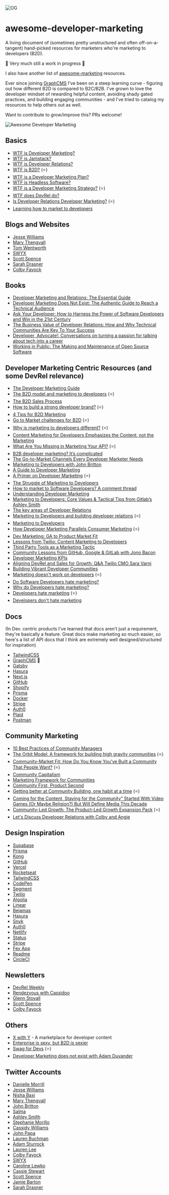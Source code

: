 ![OG](og.png)

# awesome-developer-marketing

A living document of (sometimes pretty unstructured and often off-on-a-tangent) hand-picked resources for marketers who're marketing to developers (B2D).

🚧 Very much still a work in progress 🚧

I also have another list of [awesome-marketing](https://github.com/ronakganatra/awesome-marketing) resources.

Ever since joining [GraphCMS](https://graphcms.com) I've been on a steep learning curve - figuring out how different B2D is compared to B2C/B2B. I've grown to love the developer mindset of rewarding helpful content, avoiding shady gated practices, and building engaging communities - and I've tried to catalog my resources to help others out as well.

Want to contribute to grow/improve this? PRs welcome!

![Awesome Developer Marketing](https://thumbs.gfycat.com/BigFoolishGull-size_restricted.gif)

## Basics

- [WTF is Developer Marketing?](https://ironhorse.io/what-is-developer-marketing)
- [WTF is Jamstack?](https://jamstack.org/what-is-jamstack/)
- [WTF is Developer Relations?](https://www.marythengvall.com/blog/2019/5/22/what-is-developer-relations-and-why-should-you-care)
- [WTF is B2D?](https://snipcart.com/blog/b2d-marketing-selling-to-developers) (⭐)
- [WTF is a Developer Marketing Plan?](https://www.datadab.com/blog/developer-marketing/)
- [WTF is Headless Software?](https://techoverflow.net/2019/05/17/what-is-a-headless-program-or-application/)
- [WTF is a Developer Marketing Strategy?](https://www.jesse-williams.com/creating-developer-marketing-strategy) (⭐)
- [WTF does DevRel do?](https://medium.com/google-developers/the-core-competencies-of-developer-relations-f3e1c04c0f5b)
- [Is Developer Relations Developer Marketing?](https://aspleenic.medium.com/developer-relations-and-developer-marketing-they-arent-the-same-thing-35b896159825) (⭐)
- [Learning how to market to developers](https://devada.com/learning-how-market-to-developers/)


## Blogs and Websites

- [Jesse Williams](https://www.jesse-williams.com/)
- [Mary Thengvall](https://www.marythengvall.com/)
- [Tom Wentworth](https://tomwentworth.com/)
- [SWYX](https://www.swyx.io/) 
- [Scott Spence](https://www.scottspence.com/) 
- [Sarah Drasner](https://sarahdrasnerdesign.com/)
- [Colby Fayock]()

## Books

- [Developer Marketing and Relations: The Essential Guide](https://www.amazon.com/Developer-Marketing-Relations-Essential-Guide/dp/B08KH3T5TN/ref=sr_1_1)
- [Developer Marketing Does Not Exist: The Authentic Guide to Reach a Technical Audience](https://www.amazon.com/Developer-Marketing-Does-Not-Exist-ebook/dp/B091NK954H/ref=sr_1_4)
- [Ask Your Developer: How to Harness the Power of Software Developers and Win in the 21st Century](https://www.amazon.com/Ask-Your-Developer-Software-Developers/dp/0063018292/ref=sr_1_5)
- [The Business Value of Developer Relations: How and Why Technical Communities Are Key To Your Success](https://www.amazon.com/Business-Value-Developer-Relations-Communities/dp/1484237471/ref=sr_1_13)
- [Developer, Advocate!: Conversations on turning a passion for talking about tech into a career](https://www.amazon.com/Developer-Advocate-Conversations-turning-passion/dp/1789138744/ref=rtpb_5)
- [Working in Public: The Making and Maintenance of Open Source Software](https://www.amazon.com/Working-Public-Making-Maintenance-Software/dp/0578675862/ref=pd_sim_4)

## Developer Marketing Centric Resources (and some DevRel relevance)

- [The Developer Marketing Guide](https://www.devmarketingguide.com/)
- [The B2D model and marketing to developers](https://opensenselabs.com/blog/articles/marketing-developers-b2d) (⭐)
- [The B2D Sales Process](https://manticoreblog.wordpress.com/2017/01/15/b2d-marketing/)
- [How to build a strong developer brand?](https://helenmin.com/blog/marketing-to-developers) (⭐)
- [4 Tips for B2D Marketing](https://www.linkedin.com/pulse/4-tips-business-to-developer-b2d-marketing-apurva-dave/)
- [Go to Market challenges for B2D](https://tomtunguz.com/b2d-go-to-market/) (⭐)
- [Why is marketing to developers different?](https://developerrelations.com/what-is-b2d-or-developer-marketing) (⭐)
- [Content Marketing for Developers Emphasizes the Content, not the Marketing](https://devada.com/content-vs-marketing-understand-the-difference-to-connect-with-developers/)
- [What Are You Missing in Marketing Your API?](https://devada.com/marketing-your-api/) (⭐)
- [B2B developer marketing? It’s complicated](https://martechtoday.com/b2b-developer-marketing-complicated-205934)
- [The Go-to-Market Channels Every Developer Marketer Needs](https://devada.com/channels-every-developer-marketer-needs/)
- [Marketing to Developers with John Britton](https://speakerdeck.com/johndbritton/marketing-to-developers)
- [A Guide to Developer Marketing](https://dev.to/nickparsons/a-guide-to-developer-marketing-in-2020-5f0f)
- [A Primer on Developer Marketing](https://tomwentworth.com/2016/10/13/a-primer-on-developer-marketing-47d792d67586/) (⭐)
- [The Struggle of Marketing to Developers](https://glennstovall.com/marketing-to-developers/)
- [How to market to Software Developers? A comment thread](https://www.indiehackers.com/forum/how-to-market-to-software-developers-73ee7a15fe)
- [Understanding Developer Marketing](https://blog.codacy.com/marketing-to-developers/)
- [Marketing to Developers: Core Values & Tactical Tips from Gitlab’s Ashley Smith](https://openviewpartners.com/blog/marketing-to-developers/)
- [The key areas of Developer Relations](https://www.samjulien.com/what-is-developer-relations)
- [Marketing to Developers and building developer relations](https://twitter.com/swyx/status/1367518496326709251) (⭐)
- [Marketing to Developers](https://twitter.com/swyx/status/1361279902889086980)
- [How Developer Marketing Parallels Consumer Marketing](https://tomtunguz.com/developer-and-consumer-marketing-parallels/) (⭐)
- [Dev Marketing: GA to Product Market Fit](https://www.heavybit.com/library/video/dev-marketing-ga-to-product-market-fit/)
- [Lessons from Twilio: Content Marketing to Developers](https://www.heavybit.com/library/video/lessons-from-twilio-content-marketing-to-developers/)
- [Third Party Tools as a Marketing Tactic](https://www.heavybit.com/library/video/third-party-tools-as-a-marketing-tactic/)
- [Community Lessons from GitHub, Google & GitLab with Jono Bacon](https://www.heavybit.com/library/video/community-lessons-from-github-google-gitlab-with-jono-bacon/)
- [Developer Marketing KPIs](https://dev.to/slashdatahq/developer-marketing-kpis-are-different-from-devrel-kpis-3i8l)
- [Aligning DevRel and Sales for Growth: Q&A Twilio CMO Sara Varni](https://www.heavybit.com/library/blog/aligning-devrel-and-sales-for-growth-qa-twilio-cmo-sara-varni/)
- [Building Vibrant Developer Communities](https://www.heavybit.com/library/blog/building-vibrant-developer-communities/)
- [Marketing doesn't work on developers](http://tapes.scalevp.com/marketing-doesnt-work-developers/) (⭐)
- [Do Software Developers hate marketing?](https://www.stephaniemorillo.co/post/do-software-developers-hate-marketing)
- [Why do Developers hate marketing?](https://hashnode.com/post/why-do-most-of-the-developers-hate-marketing-cjgq1w0hj002r30s21jmx29q5)
- [Developers hate marketing](https://cloud.google.com/files/apigee/apigee-developers-hate-marketing-ebook.pdf) (⭐)
- [Developers don't hate marketing](https://dev.to/maxkatz/developers-don-t-hate-marketing-1op)

## Docs

(In Dev. centric products I've learned that docs aren't just a requirement, they're basically a feature. Great docs make marketing so much easier, so here's a list of API docs that I think are extremely well designed/structured for inspiration)

- [TailwindCSS](https://tailwindcss.com/docs)
- [GraphCMS](https://graphcms.com/docs) 🔌
- [Gatsby](https://www.gatsbyjs.com/docs/)
- [Hasura](https://hasura.io/docs/latest/graphql/core/index.html)
- [Next.js](https://nextjs.org/docs)
- [GitHub](https://docs.github.com/en)
- [Shopify](https://shopify.dev/docs)
- [Prisma](https://www.prisma.io/docs/)
- [Docker](https://docs.docker.com/)
- [Stripe](https://stripe.com/docs)
- [Auth0](https://auth0.com/docs/)
- [Plaid](https://plaid.com/docs/)
- [Postman](https://learning.postman.com/docs/getting-started/introduction/)


## Community Marketing

- [10 Best Practices of Community Managers](https://devada.com/10-best-practices-of-community-managers/)
- [The Orbit Model: A framework for building high gravity communities](https://github.com/orbit-love/orbit-model) (⭐)
- [Community-Market Fit: How Do You Know You've Built a Community That People Want?](https://www.commsor.com/post/what-is-community-market-fit) (⭐)
- [Community Capitalism](https://twitter.com/charlierward/status/1368591361864241157)
- [Marketing Framework for Communities](https://twitter.com/gregisenberg/status/1363174620912885761)
- [Community First, Product Second](https://www.producthunt.com/stories/community-first-product-second)
- [Getting better at Community Building, one habit at a time](https://rosie.land/posts/getting-better-at-community-building-one-tiny-habit-at-a-time) (⭐)
- [Coming for the Content, Staying for the Community” Started With Video Games (Or Maybe Religion?) But Will Define Media This Decade](https://hunterwalk.medium.com/coming-for-the-content-staying-for-the-community-started-with-video-games-or-maybe-religion-5083f3773a2)
- [Community-Led Growth: The Product-Led Growth Expansion Pack](https://corinneriley.medium.com/community-led-growth-the-product-led-growth-expansion-pack-b474ab9a7940) (⭐)
- [Let's Discuss Developer Relations with Colby and Angie](https://www.youtube.com/watch?v=_q_bWATVJTg)


## Design Inspiration

- [Supabase](https://supabase.io/)
- [Prisma](https://www.prisma.io/)
- [Kong](https://konghq.com/)
- [GitHub](https://github.com/home)
- [Vercel](https://vercel.com/home)
- [Rocketseat](https://rocketseat.com.br/)
- [TailwindCSS](https://tailwindcss.com/)
- [CodePen](https://codepen.io/)
- [Segment](https://segment.com/)
- [Twilio](https://twilio.com/)
- [Algolia](https://algolia.com/)
- [Linear](https://linear.app/graphcms)
- [Bejamas](https://bejamas.io/)
- [Hasura](https://hasura.io/)
- [Snyk](https://snyk.io/)
- [Auth0](https://auth0.com/)
- [Netlify](https://www.netlify.com/)
- [Status](https://status.im/)
- [Stripe](https://stripe.com)
- [Fey App](https://www.feyapp.com/)
- [Readme](https://readme.com/)
- [CircleCI](https://circleci.com/)


## Newsletters

- [DevRel Weekly](https://devrelweekly.com/)
- [Rendezvous with Cassidoo](https://cassidoo.co/newsletter/)
- [Glenn Stovall](https://glennstovall.com/newsletter/)
- [Scott Spence](https://scottspence.com/newsletter/)
- [Colby Fayock](https://www.colbyfayock.com/newsletter/)


## Others

- [X with Y](https://xwithy.com/) - A marketplace for developer content
- [Enterprise is sexy, but B2D is sexier](https://news.ycombinator.com/item?id=4829229)
- [Swag for Devs](https://github.com/swapagarwal/swag-for-dev) (⭐)
- [Developer Marketing does not exist with Adam Duvander](https://dev.to/slashdatahq/developer-marketing-does-not-exist-with-adam-duvander-oh9)


## Twitter Accounts

- [Danielle Morrill](https://twitter.com/DanielleMorrill)
- [Jesse Williams](https://twitter.com/FriendsCallMeJW)
- [Nisha Baxi](https://twitter.com/nishers)
- [Mary Thengvall](https://twitter.com/mary_grace)
- [John Britton](https://twitter.com/johndbritton)
- [Salma](https://twitter.com/whitep4nth3r)
- [Ashley Smith](https://twitter.com/ashl3ysm1th)
- [Stephanie Morillo](https://twitter.com/radiomorillo)
- [Cassidy Williams](https://twitter.com/cassidoo)
- [John Papa](https://twitter.com/John_Papa)
- [Lauren Buchman](https://twitter.com/LaurenJBuchman)
- [Adam Sturrock](https://twitter.com/ajsturrock)
- [Lauren Lee](https://twitter.com/LoLoCoding)
- [Colby Fayock](https://twitter.com/colbyfayock)
- [SWYX](https://twitter.com/swyx)
- [Caroline Lewko](https://twitter.com/CarolineLewko)
- [Cassie Stewart](https://twitter.com/cassiestewart)
- [Scott Spence](https://twitter.com/spences10)
- [Jamie Barton](https://twitter.com/notrab)
- [Sarah Drasner](https://twitter.com/sarah_edo)
